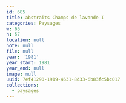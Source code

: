 ```yaml
---
id: 685
title: abstraits Champs de lavande I
categories: Paysages
w: 65
h: 57
location: null
note: null
file: null
year: '1981'
year_start: 1981
year_end: null
image: null
uuid: 7ef41290-1919-4631-8d33-6b83fc5bc017
collections:
  - paysages
---
```


